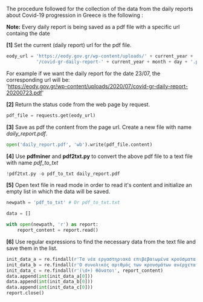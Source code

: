 The procedure followed for the collection of the data from the daily reports about Covid-19 progression in Greece is the following :  

**Note:**  Every daily report is being saved as a pdf file with a specific url containg the date

**[1]** Set the current (daily report) url for the pdf file.

```python
eody_url = 'https://eody.gov.gr/wp-content/uploads/' + current_year + '/' + month +\
           '/covid-gr-daily-report-' + current_year + month + day + '.pdf'
```
For example if we want the daily report for the date 23/07, the corresponding url will be:   
'https://eody.gov.gr/wp-content/uploads/2020/07/covid-gr-daily-report-20200723.pdf'

**[2]** Return the status code from the web page by request.
```python
pdf_file = requests.get(eody_url)
```

**[3]** Save as pdf the content from the page url. Create a new file with name *daily_report.pdf*.
```python
open('daily_report.pdf', 'wb').write(pdf_file.content)
```

**[4]** Use **pdfminer** and **pdf2txt.py** to convert the above pdf file to a text file with name *pdf_to_txt*
```python
!pdf2txt.py -o pdf_to_txt daily_report.pdf
```

**[5]** Open text file in read mode in order to read it's content and initialize an empty list in which the data will be saved.
```python
newpath = 'pdf_to_txt' # Or pdf_to_txt.txt

data = []

with open(newpath, 'r') as report:
    report_content = report.read()
```

**[6]** Use regular expressions to find the necessary data from the text file and save them in the list.
```python
init_data_a = re.findall(r'Τα νέα εργαστηριακά επιβεβαιωμένα κρούσματα της νόσου είναι (\d+)',  report_content)
init_data_b = re.findall(r'Ο συνολικός αριθμός των κρουσμάτων ανέρχεται σε (\d+)',  report_content)
init_data_c = re.findall(r'(\d+) θάνατοι', report_content)
data.append(int(init_data_a[0]))
data.append(int(init_data_b[0]))
data.append(int(init_data_c[0]))
report.close()
```    
